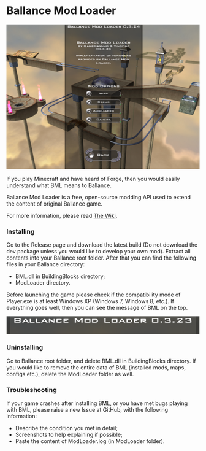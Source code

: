 # Ballance Mod Loader

![BML](figures/bml.png)

If you play Minecraft and have heard of Forge, then you would easily understand what BML means to Ballance.

Ballance Mod Loader is a free, open-source modding API used to extend the content of original Ballance game.

For more information, please read [The Wiki](https://github.com/Gamepiaynmo/BallanceModLoader/wiki).

### Installing

Go to the Release page and download the latest build (Do not download the dev package unless you would like to develop your own mod). Extract all contents into your Ballance root folder. After that you can find the following files in your Ballance directory:

* BML.dll in BuildingBlocks directory;
* ModLoader directory.

Before launching the game please check if the compatibility mode of Player.exe is at least Windows XP (Windows 7, Windows 8, etc.). If everything goes well, then you can see the message of BML on the top.

![Hello World](figures/HelloWorld.png)

### Uninstalling

Go to Ballance root folder, and delete BML.dll in BuildingBlocks directory. If you would like to remove the entire data of BML (installed mods, maps, configs etc.), delete the ModLoader folder as well.

### Troubleshooting

If your game crashes after installing BML, or you have met bugs playing with BML, please raise a new Issue at GitHub, with the following information:

* Describe the condition you met in detail;
* Screenshots to help explaining if possible;
* Paste the content of ModLoader.log (in ModLoader folder).